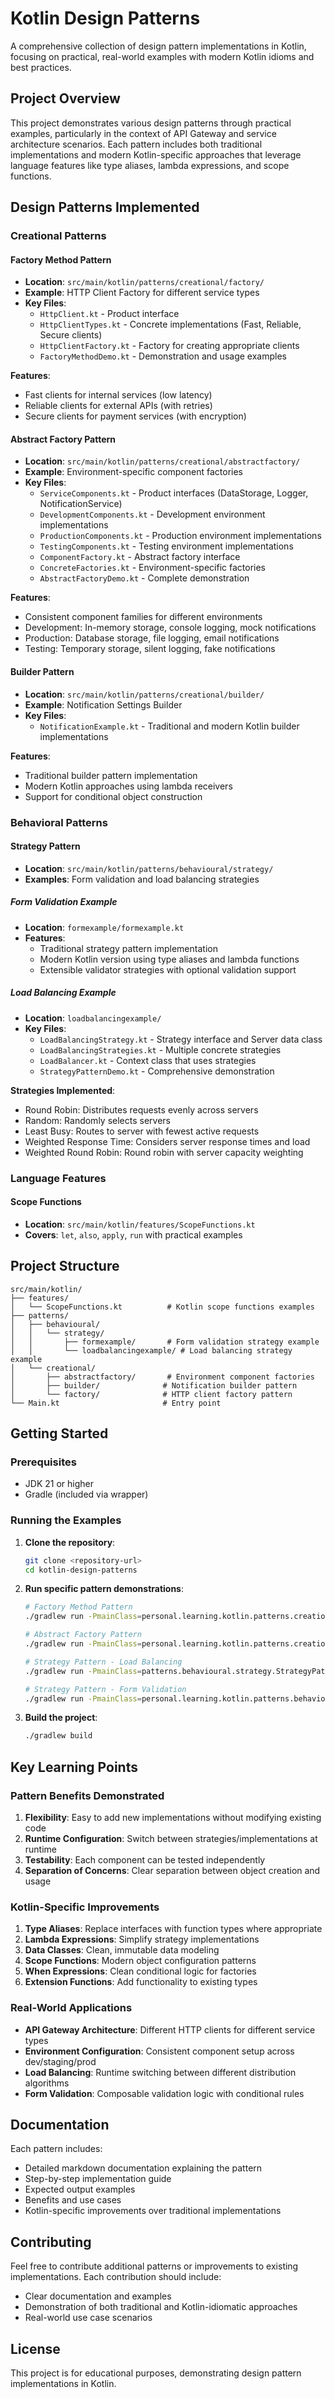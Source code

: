 # Kotlin Design Patterns

A comprehensive collection of design pattern implementations in Kotlin, focusing on practical, real-world examples with modern Kotlin idioms and best practices.

## Project Overview

This project demonstrates various design patterns through practical examples, particularly in the context of API Gateway and service architecture scenarios. Each pattern includes both traditional implementations and modern Kotlin-specific approaches that leverage language features like type aliases, lambda expressions, and scope functions.

## Design Patterns Implemented

### Creational Patterns

#### Factory Method Pattern
- **Location**: `src/main/kotlin/patterns/creational/factory/`
- **Example**: HTTP Client Factory for different service types
- **Key Files**:
  - `HttpClient.kt` - Product interface
  - `HttpClientTypes.kt` - Concrete implementations (Fast, Reliable, Secure clients)
  - `HttpClientFactory.kt` - Factory for creating appropriate clients
  - `FactoryMethodDemo.kt` - Demonstration and usage examples

**Features**:
- Fast clients for internal services (low latency)
- Reliable clients for external APIs (with retries)
- Secure clients for payment services (with encryption)

#### Abstract Factory Pattern
- **Location**: `src/main/kotlin/patterns/creational/abstractfactory/`
- **Example**: Environment-specific component factories
- **Key Files**:
  - `ServiceComponents.kt` - Product interfaces (DataStorage, Logger, NotificationService)
  - `DevelopmentComponents.kt` - Development environment implementations
  - `ProductionComponents.kt` - Production environment implementations
  - `TestingComponents.kt` - Testing environment implementations
  - `ComponentFactory.kt` - Abstract factory interface
  - `ConcreteFactories.kt` - Environment-specific factories
  - `AbstractFactoryDemo.kt` - Complete demonstration

**Features**:
- Consistent component families for different environments
- Development: In-memory storage, console logging, mock notifications
- Production: Database storage, file logging, email notifications
- Testing: Temporary storage, silent logging, fake notifications

#### Builder Pattern
- **Location**: `src/main/kotlin/patterns/creational/builder/`
- **Example**: Notification Settings Builder
- **Key Files**:
  - `NotificationExample.kt` - Traditional and modern Kotlin builder implementations

**Features**:
- Traditional builder pattern implementation
- Modern Kotlin approaches using lambda receivers
- Support for conditional object construction

### Behavioral Patterns

#### Strategy Pattern
- **Location**: `src/main/kotlin/patterns/behavioural/strategy/`
- **Examples**: Form validation and load balancing strategies

##### Form Validation Example
- **Location**: `formexample/formexample.kt`
- **Features**:
  - Traditional strategy pattern implementation
  - Modern Kotlin version using type aliases and lambda functions
  - Extensible validator strategies with optional validation support

##### Load Balancing Example
- **Location**: `loadbalancingexample/`
- **Key Files**:
  - `LoadBalancingStrategy.kt` - Strategy interface and Server data class
  - `LoadBalancingStrategies.kt` - Multiple concrete strategies
  - `LoadBalancer.kt` - Context class that uses strategies
  - `StrategyPatternDemo.kt` - Comprehensive demonstration

**Strategies Implemented**:
- Round Robin: Distributes requests evenly across servers
- Random: Randomly selects servers
- Least Busy: Routes to server with fewest active requests
- Weighted Response Time: Considers server response times and load
- Weighted Round Robin: Round robin with server capacity weighting

### Language Features

#### Scope Functions
- **Location**: `src/main/kotlin/features/ScopeFunctions.kt`
- **Covers**: `let`, `also`, `apply`, `run` with practical examples

## Project Structure

```
src/main/kotlin/
├── features/
│   └── ScopeFunctions.kt          # Kotlin scope functions examples
├── patterns/
│   ├── behavioural/
│   │   └── strategy/
│   │       ├── formexample/       # Form validation strategy example
│   │       └── loadbalancingexample/ # Load balancing strategy example
│   └── creational/
│       ├── abstractfactory/       # Environment component factories
│       ├── builder/              # Notification builder pattern
│       └── factory/              # HTTP client factory pattern
└── Main.kt                       # Entry point
```

## Getting Started

### Prerequisites
- JDK 21 or higher
- Gradle (included via wrapper)

### Running the Examples

1. **Clone the repository**:
   ```bash
   git clone <repository-url>
   cd kotlin-design-patterns
   ```

2. **Run specific pattern demonstrations**:
   ```bash
   # Factory Method Pattern
   ./gradlew run -PmainClass=personal.learning.kotlin.patterns.creational.factory.httpclient.FactoryMethodDemo

   # Abstract Factory Pattern  
   ./gradlew run -PmainClass=personal.learning.kotlin.patterns.creational.abstractfactory.AbstractFactoryDemo

   # Strategy Pattern - Load Balancing
   ./gradlew run -PmainClass=patterns.behavioural.strategy.StrategyPatternDemo

   # Strategy Pattern - Form Validation
   ./gradlew run -PmainClass=personal.learning.kotlin.patterns.behavioural.strategy.formexample.FormExampleKt
   ```

3. **Build the project**:
   ```bash
   ./gradlew build
   ```

## Key Learning Points

### Pattern Benefits Demonstrated

1. **Flexibility**: Easy to add new implementations without modifying existing code
2. **Runtime Configuration**: Switch between strategies/implementations at runtime
3. **Testability**: Each component can be tested independently
4. **Separation of Concerns**: Clear separation between object creation and usage

### Kotlin-Specific Improvements

1. **Type Aliases**: Replace interfaces with function types where appropriate
2. **Lambda Expressions**: Simplify strategy implementations
3. **Data Classes**: Clean, immutable data modeling
4. **Scope Functions**: Modern object configuration patterns
5. **When Expressions**: Clean conditional logic for factories
6. **Extension Functions**: Add functionality to existing types

### Real-World Applications

- **API Gateway Architecture**: Different HTTP clients for different service types
- **Environment Configuration**: Consistent component setup across dev/staging/prod
- **Load Balancing**: Runtime switching between different distribution algorithms
- **Form Validation**: Composable validation logic with conditional rules

## Documentation

Each pattern includes:
- Detailed markdown documentation explaining the pattern
- Step-by-step implementation guide
- Expected output examples
- Benefits and use cases
- Kotlin-specific improvements over traditional implementations

## Contributing

Feel free to contribute additional patterns or improvements to existing implementations. Each contribution should include:
- Clear documentation and examples
- Demonstration of both traditional and Kotlin-idiomatic approaches
- Real-world use case scenarios

## License

This project is for educational purposes, demonstrating design pattern implementations in Kotlin.
